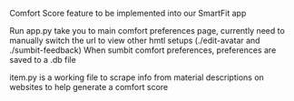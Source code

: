 Comfort Score feature to be implemented into our SmartFit app

Run app.py take you to main comfort preferences page, currently need to manually switch the url to view other hmtl setups (./edit-avatar and ./sumbit-feedback)
When sumbit comfort preferences, preferences are saved to a .db file

item.py is a working file to scrape info from material descriptions on websites to help generate a comfort score
